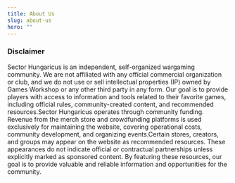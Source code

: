 ```yaml
---
title: About Us
slug: about-us
hero: ""
---
```

### Disclaimer
Sector Hungaricus is an independent, self-organized wargaming community. We are not affiliated with any official commercial organization or club, and we do not use or sell intellectual properties (IP) owned by Games Workshop or any other third party in any form. Our goal is to provide players with access to information and tools related to their favorite games, including official rules, community-created content, and recommended resources.Sector Hungaricus operates through community funding. Revenue from the merch store and crowdfunding platforms is used exclusively for maintaining the website, covering operational costs, community development, and organizing events.Certain stores, creators, and groups may appear on the website as recommended resources. These appearances do not indicate official or contractual partnerships unless explicitly marked as sponsored content. By featuring these resources, our goal is to provide valuable and reliable information and opportunities for the community.
